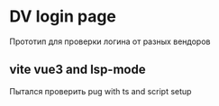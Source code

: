# DV login page

Прототип для проверки логина от разных вендоров

## vite vue3 and lsp-mode

Пытался проверить pug with ts and script setup
